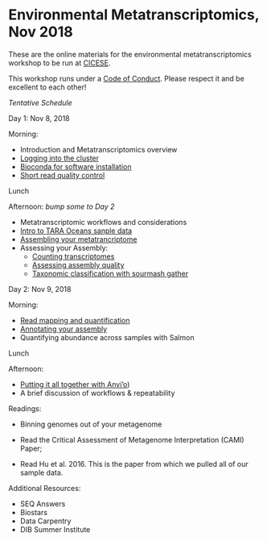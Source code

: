 Environmental Metatranscriptomics, Nov 2018 
======

These are the online materials for the environmental metatranscriptomics workshop to be run at [CICESE](https://www.cicese.edu.mx/).

This workshop runs under a [Code of Conduct](code-of-conduct.md). Please respect it and be excellent to each other!

_Tentative Schedule_

Day 1: Nov 8, 2018

Morning:  

  - Introduction and Metatranscriptomics overview 
  - [Logging into the cluster](cicese-cluster.md) 
  - [Bioconda for software installation](working-with-bioconda.md)
  - [Short read quality control](short-read-quality-control.md)

Lunch 

Afternoon:  _bump some to Day 2_

  - Metatranscriptomic workflows and considerations
  - [Intro to TARA Oceans sanple data](tara-sample-data.md)
  - [Assembling your metatrancriptome](metatranscriptome-assembly.md)
  - Assessing your Assembly:
    - [Counting transcriptomes](count_transcriptomes.md)
    - [Assessing assembly quality](metatranscriptome-evaluation.md)
    - [Taxonomic classification with sourmash gather](sourmash-taxonomic-classification.md)


Day 2: Nov 9, 2018

Morning:  

  - [Read mapping and quantification](read-mapping.md)
  - [Annotating your assembly](metatranscriptome-annotation.md)
  - Quantifying abundance across samples with Salmon

Lunch 

Afternoon:  

  - [Putting it all together with Anvi’o](anvio.md))
  - A brief discussion of workflows & repeatability


Readings:  
  - Binning genomes out of your metagenome

  - Read the Critical Assessment of Metagenome Interpretation (CAMI) Paper;
  - Read Hu et al. 2016. This is the paper from which we pulled all of our sample data.

Additional Resources:  

  - SEQ Answers
  - Biostars
  - Data Carpentry
  - DIB Summer Institute


